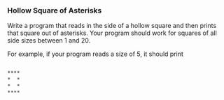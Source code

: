 ### Hollow Square of Asterisks

Write a program that reads in the side of a hollow square and then prints that square out of asterisks. Your program should work for squares of all side sizes between 1 and 20. 

For example, if your program reads a size of 5, it should print

```html

****
*  *
*  *
****

```